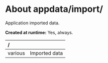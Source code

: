 ﻿# About appdata/import/
Application imported data.

**Created at runtime:** Yes, always.

| **/**        |                                                                                                      |
|:------------ |:---------------------------------------------------------------------------------------------------- |
| various      | Imported data                                                                                        |    